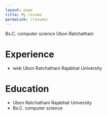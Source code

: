 ```yaml
---
layout: page
title: My resume
permalink: /resume/
---
```

Bs.C. computer science Ubon Ratchathani

# Experience
- web Ubon Ratchathani Rajabhat University


# Education
- Ubon Ratchathani Rajabhat University
- Bs.C. computer science
